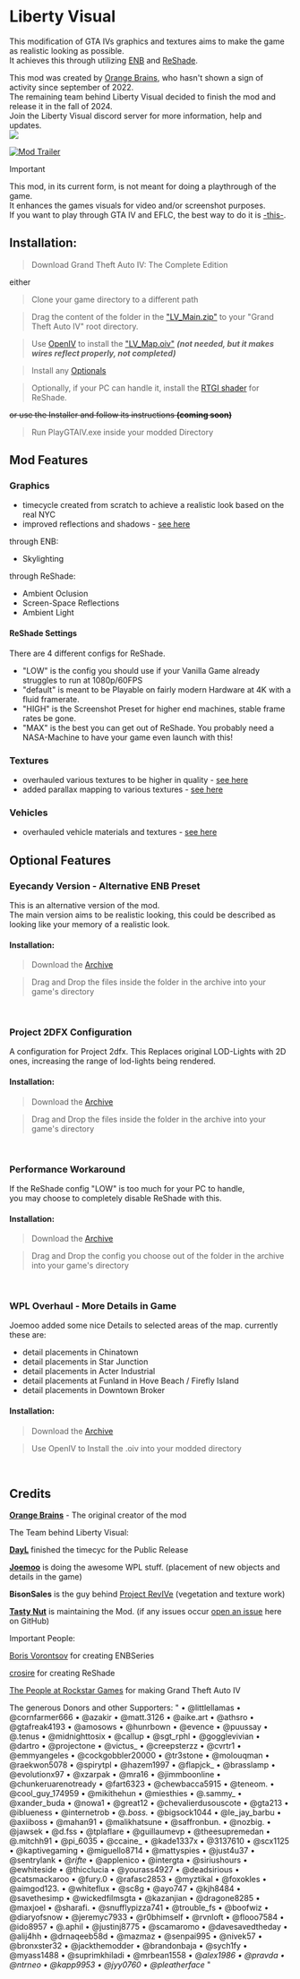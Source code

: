 # Liberty Visual

This modification of GTA IVs graphics and textures aims to make the game as realistic looking as possible. <br>
It achieves this through utilizing [ENB](http://enbdev.com/download.html) and [ReShade](https://reshade.me). <br>

This mod was created by [Orange Brains](https://github.com/TastyNut/LibertyVisual/tree/main?tab=readme-ov-file#credits), who hasn't shown a sign of activity since september of 2022. <br>
The remaining team behind Liberty Visual decided to finish the mod and release it in the fall of 2024. <br>
Join the Liberty Visual discord server for more information, help and updates. <br>
<a href="https://discord.gg/ntppCPDQrV"><img src="https://img.shields.io/badge/discord-join-7289DA.svg?logo=discord&longCache=true&style=flat" /></a> <br>

[![Mod Trailer](https://img.youtube.com/vi/ZXYDLy6IMeQ/maxresdefault.jpg)](https://youtu.be/ZXYDLy6IMeQ)

> [!IMPORTANT]
> This mod, in its current form, is not meant for doing a playthrough of the game.<br>
> It enhances the games visuals for video and/or screenshot purposes.<br>
> If you want to play through GTA IV and EFLC, the best way to do it is [-this-](https://github.com/ThirteenAG/GTAIV.EFLC.FusionFix?tab=readme-ov-file#gtaiveflcfusionfix).<br>


## Installation:

> Download Grand Theft Auto IV: The Complete Edition

either

> Clone your game directory to a different path

> Drag the content of the folder in the ["LV_Main.zip"](https://github.com/TastyNut/LibertyVisual/releases/download/v0.9999/LV_Main.zip) to your "Grand Theft Auto IV" root directory.

> Use [OpenIV]() to install the ["LV_Map.oiv"](https://github.com/TastyNut/LibertyVisual/releases/download/v0.9999/LV_Map.oiv) ***(not needed, but it makes wires reflect properly, not completed)***

> Install any [Optionals](https://github.com/TastyNut/LibertyVisual?tab=readme-ov-file#optional-features)

> Optionally, if your PC can handle it, install the [RTGI shader](https://www.patreon.com/posts/rtgi-0-17-0-2-43343635?utm_medium=clipboard_copy&utm_source=copyLink&utm_campaign=postshare_fan&utm_content=web_share) for ReShade. 

~~or use the Installer and follow its instructions **(coming soon)**~~

> Run PlayGTAIV.exe inside your modded Directory

## Mod Features

### Graphics

- timecycle created from scratch to achieve a realistic look based on the real NYC
- improved reflections and shadows - [see here](https://flic.kr/s/aHsmgnr2K7)

through ENB:
- Skylighting

through ReShade:
- Ambient Oclusion
- Screen-Space Reflections
- Ambient Light

#### ReShade Settings
There are 4 different configs for ReShade.
- "LOW" is the config you should use if your Vanilla Game already struggles to run at 1080p/60FPS
- "default" is meant to be Playable on fairly modern Hardware at 4K with a fluid framerate.
- "HIGH" is the Screenshot Preset for higher end machines, stable frame rates be gone.
- "MAX" is the best you can get out of ReShade. You probably need a NASA-Machine to have your game even launch with this!

### Textures
- overhauled various textures to be higher in quality - [see here](https://flic.kr/s/aHskQKJgMY)
- added parallax mapping to various textures - [see here](https://flic.kr/s/aHsmMxWVVi)

### Vehicles
- overhauled vehicle materials and textures - [see here](https://youtu.be/FE-jsLx7jOo)

## Optional Features

### Eyecandy Version - Alternative ENB Preset
This is an alternative version of the mod. <br>
The main version aims to be realistic looking, this could be described as looking like your memory of a realistic look. <br>

#### Installation:

> Download the [Archive](https://github.com/TastyNut/LibertyVisual/releases/download/v0.9999/LV_Alternative.zip) 

> Drag and Drop the files inside the folder in the archive into your game's directory

<br>

### Project 2DFX Configuration
A configuration for Project 2dfx.
This Replaces original LOD-Lights with 2D ones, increasing the range of lod-lights being rendered.

#### Installation:

> Download the [Archive](https://github.com/TastyNut/LibertyVisual/releases/download/v0.9999/LV_2DFX.zip) 

> Drag and Drop the files inside the folder in the archive into your game's directory

<br>

### Performance Workaround
If the ReShade config "LOW" is too much for your PC to handle,<br>
you may choose to completely disable ReShade with this.

#### Installation:

> Download the [Archive](https://github.com/TastyNut/LibertyVisual/releases/download/v0.9999/LV_Config.zip) 

> Drag and Drop the config you choose out of the folder in the archive into your game's directory

<br>

### WPL Overhaul - More Details in Game
Joemoo added some nice Details to selected areas of the map.
currently these are:
- detail placements in Chinatown
- detail placements in Star Junction
- detail placements in Acter Industrial
- detail placements at Funland in Hove Beach / Firefly Island
- detail placements in Downtown Broker

#### Installation:

> Download the [Archive](https://github.com/TastyNut/LibertyVisual/releases/download/v0.9999/LV_WPL.oiv) 

> Use OpenIV to Install the .oiv into your modded directory

<br>

## Credits

[**Orange Brains**](https://youtube.com/mrorangebrains) - The original creator of the mod

The Team behind Liberty Visual:

[**DayL**](https://discord.gg/F2NZwbCzmX) finished the timecyc for the Public Release

[**Joemoo**](https://www.youtube.com/Joemoo.) is doing the awesome WPL stuff. (placement of new objects and details in the game)

**BisonSales** is the guy behind [Project RevIVe](https://discord.gg/Bn99sJX7hb) (vegetation and texture work)

[**Tasty Nut**](https://youtube.com/tastynut) is maintaining the Mod. (if any issues occur [open an issue](https://github.com/TastyNut/LibertyVisual/issues) here on GitHub)

Important People:

[Boris Vorontsov](https://www.patreon.com/enb) for creating ENBSeries

[crosire](https://patreon.com/crosire) for creating ReShade

[The People at Rockstar Games](https://in.linkedin.com/company/rockstar-games) for making Grand Theft Auto IV


The generous Donors and other Supporters:
"
• @littlellamas
• @cornfarmer666 
• @azakir
• @matt.3126
• @aike.art
• @athsro
• @gtafreak4193
• @amosows
• @hunrbown
• @evence
• @puussay
• @.tenus
• @midnighttosix
• @callup
• @sgt_rphl
• @gogglevivian
• @dartro
• @projectone
• @victus_
• @creepsterzz
• @cvrtr1
• @emmyangeles
• @cockgobbler20000
• @tr3stone
• @molouqman
• @raekwon5078
• @spirytpl
• @hazem1997
• @flapjck_
• @brasslamp
• @evolutionx97
• @xzarpak
• @mra16
• @jimmboonline
• @chunkeruarenotready
• @fart6323
• @chewbacca5915
• @teneom.
• @cool_guy_174959
• @mikithehun
• @miesthies
• @.sammy_
• @xander_buda
• @nowa1
• @great12
• @chevalierdusouscote
• @gta213
• @iblueness
• @internetrob
• @_.boss._
• @bigsock1044
• @le_jay_barbu
• @axiiboss
• @mahan91
• @malikhatsune
• @saffronbun.
• @nozbig.
• @jawsek
• @d.fss
• @tplaflare
• @guillaumevp
• @theesupremedan
• @.mitchh91
• @pi_6035
• @ccaine_
• @kade1337x
• @3137610
• @scx1125
• @kaptivegaming
• @miguello8714
• @mattyspies
• @just4u37
• @sentrylank
• @_rifte_
• @applenico
• @intergta
• @siriushours
• @ewhiteside
• @thicclucia
• @yourass4927
• @deadsirious
• @catsmackaroo
• @fury.0
• @rafasc2853
• @myztikal
• @foxokles
• @aimgod123.
• @whiteflux
• @sc8g
• @ayo747
• @kjh8484
• @savethesimp
• @wickedfilmsgta
• @kazanjian
• @dragone8285
• @maxjoel
• @sharafi.
• @snufflypizza741
• @trouble_fs
• @boofwiz
• @diaryofsnow
• @jeremyc7933
• @r0bhimself
• @rvnloft
• @flooo7584
• @ido8957
• @.aphil
• @justinj8775
• @scamaromo
• @davesavedtheday
• @alij4hh
• @drnaqeeb58d
• @mazmaz
• @senpai995
• @nivek57
• @bronxster32
• @jackthemodder
• @brandonbaja
• @sych1fy
• @myass1488
• @suprimkhiladi
• @mrbean1558
• @_alex1986
• @pravda
• @ntrneo
• @kapp9953
• @jyy0760
• @pleatherface_
"
